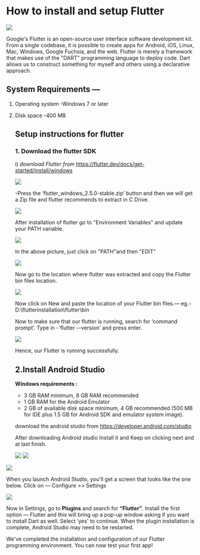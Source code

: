 # How to install and setup Flutter



<img src="image1.png">

Google's Flutter is an open-source user interface software development kit. From a single codebase, it is possible to create apps for Android, iOS, Linux, Mac, Windows, Google Fuchsia, and the web. Flutter is merely a framework that makes use of the "DART" programming language to deploy code. Dart allows us to construct something for myself and others using a declarative approach.

## System Requirements —

1. Operating system -Windows 7 or later

2. Disk space -400 MB 

   ## Setup instructions for flutter

   ### 1. Download the flutter SDK 

   i) *download Flutter from* https://flutter.dev/docs/get-started/install/windows

   <img src="image2.png">

   -Press the ‘flutter_windows_2.5.0-stable.zip’ button and then we will get a Zip file and flutter recommends to extract in C Drive. 

   <img src="image3.png">

   After installation of flutter go to "Environment Variables" and update your  PATH variable.

   <img src="image4.png">

   In the above picture, just click on "PATH"and then "EDIT"

   

   <img src="image5.png">

   Now go to the location where flutter was extracted and copy the Flutter bin files location.

   <img src="image6.png">

   Now click on New and paste the location of your Flutter bin files.—
   eg.-D:\flutterinstallation\flutter\bin
   
   
   
   Now to make sure that our flutter is running, search for ‘command prompt’. Type in -'flutter --version' and press enter.
   
   <img src="image7.png">
   
   Hence, our Flutter is running successfully.
   
   ## 2.Install Android Studio
   
   **Windows requirements :**
   
   - 3 GB RAM minimum, 8 GB RAM recommended
   - 1 GB RAM for the Android Emulator
   - 2 GB of available disk space minimum, 4 GB recommended (500 MB for IDE plus 1.5 GB for Android SDK and emulator system image).
   
   download the android studio from https://developer.android.com/studio
   
   After downloading Android studio Install it and Keep on clicking next and at last finish.
   
   <img src="image8.png">
   
   <img src="image9.png">

<img src="image10.png">

When you launch Android Studio, you'll get a screen that looks like the one below. Click on — Configure >> Settings

<img src="image11.png">



Now in Settings, go to **Plugins** and search for **“Flutter”**. Install the first option — Flutter and this will bring up a pop-up window asking if you want to install Dart as well. Select ‘yes' to continue. When the plugin installation is complete, Android Studio may need to be restarted.

We've completed the installation and configuration of our Flutter programming environment. You can now test your first app!